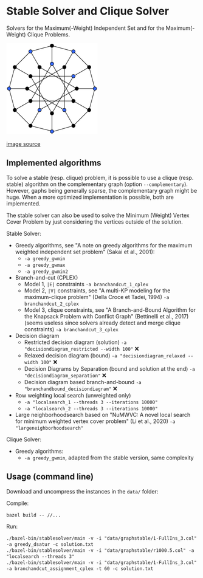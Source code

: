 # Stable Solver and Clique Solver

Solvers for the Maximum(-Weight) Independent Set and for the Maximum(-Weight) Clique Problems.

![stable](stable.png?raw=true "stable")

[image source](https://commons.wikimedia.org/wiki/File:Independent_set_graph.svg)

## Implemented algorithms

To solve a stable (resp. clique) problem, it is possible to use a clique (resp. stable) algorithm on the complementary graph (option `--complementary`). However, gaphs being generally sparse, the complementary graph might be huge. When a more optimized implementation is possible, both are implemented.

The stable solver can also be used to solve the Minimum (Weight) Vertex Cover Problem by just considering the vertices outside of the solution.

Stable Solver:

* Greedy algorithms, see "A note on greedy algorithms for the maximum weighted independent set problem" (Sakai et al., 2001):
  * `-a greedy_gwmin`
  * `-a greedy_gwmax`
  * `-a greedy_gwmin2`
* Branch-and-cut (CPLEX)
  * Model 1, `|E|` constraints `-a branchandcut_1_cplex`
  * Model 2, `|V|` constraints, see "A multi-KP modeling for the maximum-clique problem" (Della Croce et Tadei, 1994) `-a branchandcut_2_cplex`
  * Model 3, clique constraints, see "A Branch-and-Bound Algorithm for the Knapsack Problem with Conflict Graph" (Bettinelli et al., 2017) (seems useless since solvers already detect and merge clique constraints) `-a branchandcut_3_cplex`
* Decision diagram
  * Restricted decision diagram (solution) `-a "decisiondiagram_restricted --width 100"` :x:
  * Relaxed decision diagram (bound) `-a "decisiondiagram_relaxed --width 100"` :x:
  * Decision Diagrams by Separation (bound and solution at the end) `-a "decisiondiagram_separation"` :x:
  * Decision diagram based branch-and-bound `-a "branchandbound_decisiondiagram"` :x:
* Row weighting local search (unweighted only)
  * `-a "localsearch_1 --threads 3 --iterations 10000"`
  * `-a "localsearch_2 --threads 3 --iterations 10000"`
* Large neighborhoodsearch based on "NuMWVC: A novel local search for minimum weighted vertex cover problem" (Li et al., 2020) `-a "largeneighborhoodsearch"`

Clique Solver:

* Greedy algorithms:
  * `-a greedy_gwmin`, adapted from the stable version, same complexity

## Usage (command line)

Download and uncompress the instances in the `data/` folder:


Compile:
```shell
bazel build -- //...
```

Run:
```shell
./bazel-bin/stablesolver/main -v -i "data/graphstable/1-FullIns_3.col" -a greedy_dsatur -c solution.txt
./bazel-bin/stablesolver/main -v -i "data/graphstable/r1000.5.col" -a "localsearch --threads 3"
./bazel-bin/stablesolver/main -v -i "data/graphstable/1-FullIns_3.col" -a branchandcut_assignment_cplex -t 60 -c solution.txt
```

